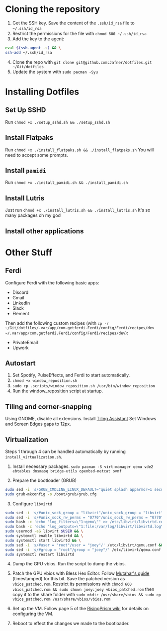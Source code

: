 # Cloning the repository
1. Get the SSH key. Save the content of the `.ssh/id_rsa` file to `~/.ssh/id_rsa`
2. Restrict the permissions for the file with `chmod 600 ~/.ssh/id_rsa`
3. Add the key to the agent:
```bash
eval $(ssh-agent -s) && \
ssh-add ~/.ssh/id_rsa
```
4. Clone the repo with `git clone git@github.com:Jafner/dotfiles.git ~/Git/dotfiles`
5. Update the system with `sudo pacman -Syu`

# Installing Dotfiles
## Set Up SSHD
Run `chmod +x ./setup_sshd.sh && ./setup_sshd.sh`

## Install Flatpaks
Run `chmod +x ./install_flatpaks.sh && ./install_flatpaks.sh`
You will need to accept some prompts.

## Install `pamidi`
Run `chmod +x ./install_pamidi.sh && ./install_pamidi.sh`

## Install Lutris
Just run `chmod +x ./install_lutris.sh && ./install_lutris.sh` It's so many packages oh my god

## Install other applications


# Other Stuff
## Ferdi
Configure Ferdi with the following basic apps:
* Discord
* Gmail
* LinkedIn
* Slack
* Element

Then add the following custom recipes (with `cp -r ~/Git/dotfiles/.var/app/com.getferdi.Ferdi/config/Ferdi/recipes/dev ~/.var/app/com.getferdi.Ferdi/config/Ferdi/recipes/dev`):
* PrivateEmail
* Upwork

## Autostart
1. Set Spotify, PulseEffects, and Ferdi to start automatically.
2. `chmod +x window_reposition.sh`
3. `sudo cp .scripts/window_reposition.sh /usr/bin/window_reposition`
3. Run the window_reposition script at startup.

## Tiling and corner-snapping
Using GNOME, disable all extensions. Install [Tiling Assistant](https://extensions.gnome.org/extension/3733/tiling-assistant/)
Set Windows and Screen Edges gaps to 12px.

## Virtualization

Steps 1 through 4 can be handled automatically by running `install_virtualization.sh`.

1. Install necessary packages.
`sudo pacman -S virt-manager qemu vde2 ebtables dnsmasq bridge-utils openbsd-netcat ovmf`

2. Prepare the bootloader (GRUB)
```bash
sudo sed -i 's/GRUB_CMDLINE_LINUX_DEFAULT="quiet splash apparmor=1 security=apparmor udev.log_priority=3"/GRUB_CMDLINE_LINUX_DEFAULT="quiet splash apparmor=1 security=apparmor amd_iommu=on iommu=pt udev.log_priority=3"/' /etc/default/grub && \
sudo grub-mkconfig -o /boot/grub/grub.cfg
```

3. Configure `libvirtd`

```bash
sudo sed -i 's/#unix_sock_group = "libvirt"/unix_sock_group = "libvirt"/' /etc/libvirt/libvirtd.conf && \
sudo sed -i 's/#unix_sock_rw_perms = "0770"/unix_sock_rw_perms = "0770"/' /etc/libvirt/libvirtd.conf && \
sudo bash -c 'echo "log_filters=\"1:qemu\"" >> /etc/libvirt/libvirtd.conf' && \
sudo bash -c 'echo "log_outputs=\"1:file:/var/log/libvirt/libvirtd.log\"" >> /etc/libvirt/libvirtd.conf' && \
sudo usermod -aG libvirt $USER && \
sudo systemctl enable libvirtd && \
sudo systemctl start libvirtd && \
sudo sed -i 's/#user = "root"/user = "joey"/' /etc/libvirt/qemu.conf && \
sudo sed -i 's/#group = "root"/group = "joey"/' /etc/libvirt/qemu.conf && \
sudo systemctl restart libvirtd
```

4. Dump the GPU vbios.
Run the script to dump the vbios.

5. Patch the GPU vbios with Bless Hex Editor.
Follow [Mutahar's guide](https://youtu.be/BUSrdUoedTo?t=874) (timestamped) for this bit.
Save the patched version as `vbios_patched.rom`. Restrict its permissions with `chmod 660 vbios_patched.rom && sudo chown joey:joey vbios_patched.rom` then copy it to the share folder with `sudo mkdir /usr/share/vbios && sudo cp vbios_patched.rom /usr/share/vbios/vbios.rom`

6. Set up the VM.
Follow page 5 of the [RisingPrism wiki](https://gitlab.com/risingprismtv/single-gpu-passthrough/-/wikis/) for details on configuring the VM. 

7. Reboot to effect the changes we made to the bootloader.
